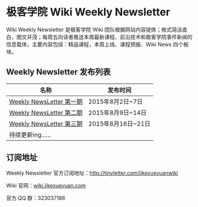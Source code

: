 # 极客学院 Wiki Weekly Newsletter

Wiki Weekly Newsletter 是极客学院 Wiki 团队根据网站内容提炼；格式简洁直白，图文并茂；每周五向读者推送本周最新课程、前沿技术和极客学院事件新闻的信息载体，主要内容包括：精品课程，本周上线、课程预报、Wiki News 四个板块。

## Weekly Newsletter 发布列表

|名称|发布时间|
|------|-----------|
|[Weekly NewsLetter 第一期](newsletter-one.md) |2015年8月2日~7日|
|[Weekly NewsLetter 第二期](newsletter-two.md) |2015年8月9日~14日|
|[Weekly NewsLetter 第三期](newsletter-three.md) |2015年8月16日~21日|
|持续更新ing......||

## 订阅地址

Weekly Newsletter 官方订阅地址：<http://tinyletter.com/jikexueyuanwiki>

Wiki 官网：[wiki.jikexueyuan.com](http://wiki.jikexueyuan.com/)

官方 QQ 群：323037186

